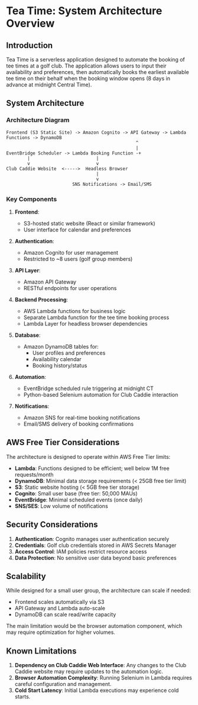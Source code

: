 # Tea Time: System Architecture Overview

## Introduction

Tea Time is a serverless application designed to automate the booking of tee times at a golf club. The application allows users to input their availability and preferences, then automatically books the earliest available tee time on their behalf when the booking window opens (8 days in advance at midnight Central Time).

## System Architecture

### Architecture Diagram

```
Frontend (S3 Static Site) -> Amazon Cognito -> API Gateway -> Lambda Functions -> DynamoDB
                                                 ^
                                                 |
EventBridge Scheduler -> Lambda Booking Function -+
        |                         |
        v                         v
Club Caddie Website  <----->  Headless Browser
                                  |
                                  v
                         SNS Notifications -> Email/SMS
```

### Key Components

1. **Frontend**:
   - S3-hosted static website (React or similar framework)
   - User interface for calendar and preferences

2. **Authentication**:
   - Amazon Cognito for user management
   - Restricted to ~8 users (golf group members)

3. **API Layer**:
   - Amazon API Gateway
   - RESTful endpoints for user operations

4. **Backend Processing**:
   - AWS Lambda functions for business logic
   - Separate Lambda function for the tee time booking process
   - Lambda Layer for headless browser dependencies

5. **Database**:
   - Amazon DynamoDB tables for:
     - User profiles and preferences
     - Availability calendar
     - Booking history/status

6. **Automation**:
   - EventBridge scheduled rule triggering at midnight CT
   - Python-based Selenium automation for Club Caddie interaction

7. **Notifications**:
   - Amazon SNS for real-time booking notifications
   - Email/SMS delivery of booking confirmations

## AWS Free Tier Considerations

The architecture is designed to operate within AWS Free Tier limits:

- **Lambda**: Functions designed to be efficient; well below 1M free requests/month
- **DynamoDB**: Minimal data storage requirements (< 25GB free tier limit)
- **S3**: Static website hosting (< 5GB free tier storage)
- **Cognito**: Small user base (free tier: 50,000 MAUs)
- **EventBridge**: Minimal scheduled events (once daily)
- **SNS/SES**: Low volume of notifications

## Security Considerations

1. **Authentication**: Cognito manages user authentication securely
2. **Credentials**: Golf club credentials stored in AWS Secrets Manager
3. **Access Control**: IAM policies restrict resource access
4. **Data Protection**: No sensitive user data beyond basic preferences

## Scalability

While designed for a small user group, the architecture can scale if needed:

- Frontend scales automatically via S3
- API Gateway and Lambda auto-scale
- DynamoDB can scale read/write capacity

The main limitation would be the browser automation component, which may require optimization for higher volumes.

## Known Limitations

1. **Dependency on Club Caddie Web Interface**: Any changes to the Club Caddie website may require updates to the automation logic.
2. **Browser Automation Complexity**: Running Selenium in Lambda requires careful configuration and management.
3. **Cold Start Latency**: Initial Lambda executions may experience cold starts.